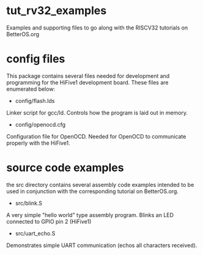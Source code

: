 tut_rv32_examples
=================

Examples and supporting files to go along with the RISCV32 tutorials on BetterOS.org


# config files

This package contains several files needed for development and programming 
for the HiFive1 development board. These files are enumerated below:
 - config/flash.lds
 
 Linker script for gcc/ld. Controls how the program is laid out in memory.
 - config/openocd.cfg
 
 Configuration file for OpenOCD. Needed for OpenOCD to communicate properly with the HiFive1.


# source code examples

the src directory contains several assembly code examples intended to be 
used in conjunction with the corresponding tutorial on BetterOS.org.
 - src/blink.S
 
 A very simple "hello world" type assembly program. Blinks an LED connected to GPIO pin 2 (HiFive1)
 - src/uart_echo.S
 
 Demonstrates simple UART communication (echos all characters received).
